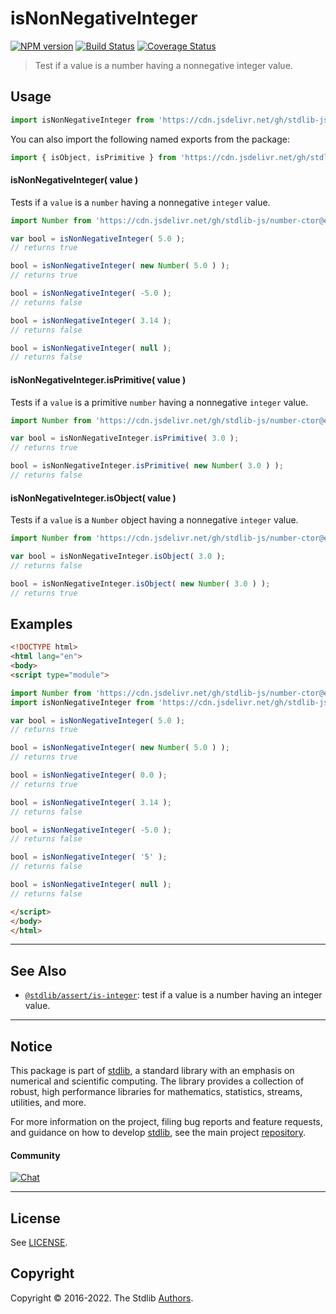 <!--

@license Apache-2.0

Copyright (c) 2018 The Stdlib Authors.

Licensed under the Apache License, Version 2.0 (the "License");
you may not use this file except in compliance with the License.
You may obtain a copy of the License at

   http://www.apache.org/licenses/LICENSE-2.0

Unless required by applicable law or agreed to in writing, software
distributed under the License is distributed on an "AS IS" BASIS,
WITHOUT WARRANTIES OR CONDITIONS OF ANY KIND, either express or implied.
See the License for the specific language governing permissions and
limitations under the License.

-->

# isNonNegativeInteger

[![NPM version][npm-image]][npm-url] [![Build Status][test-image]][test-url] [![Coverage Status][coverage-image]][coverage-url] <!-- [![dependencies][dependencies-image]][dependencies-url] -->

> Test if a value is a number having a nonnegative integer value.



<section class="usage">

## Usage

```javascript
import isNonNegativeInteger from 'https://cdn.jsdelivr.net/gh/stdlib-js/assert-is-nonnegative-integer@esm/index.mjs';
```

You can also import the following named exports from the package:

```javascript
import { isObject, isPrimitive } from 'https://cdn.jsdelivr.net/gh/stdlib-js/assert-is-nonnegative-integer@esm/index.mjs';
```

#### isNonNegativeInteger( value )

Tests if a `value` is a `number` having a nonnegative `integer` value.

<!-- eslint-disable no-new-wrappers -->

```javascript
import Number from 'https://cdn.jsdelivr.net/gh/stdlib-js/number-ctor@esm/index.mjs';

var bool = isNonNegativeInteger( 5.0 );
// returns true

bool = isNonNegativeInteger( new Number( 5.0 ) );
// returns true

bool = isNonNegativeInteger( -5.0 );
// returns false

bool = isNonNegativeInteger( 3.14 );
// returns false

bool = isNonNegativeInteger( null );
// returns false
```

#### isNonNegativeInteger.isPrimitive( value )

Tests if a `value` is a primitive `number` having a nonnegative `integer` value.

<!-- eslint-disable no-new-wrappers -->

```javascript
import Number from 'https://cdn.jsdelivr.net/gh/stdlib-js/number-ctor@esm/index.mjs';

var bool = isNonNegativeInteger.isPrimitive( 3.0 );
// returns true

bool = isNonNegativeInteger.isPrimitive( new Number( 3.0 ) );
// returns false
```

#### isNonNegativeInteger.isObject( value )

Tests if a `value` is a `Number` object having a nonnegative `integer` value.

<!-- eslint-disable no-new-wrappers -->

```javascript
import Number from 'https://cdn.jsdelivr.net/gh/stdlib-js/number-ctor@esm/index.mjs';

var bool = isNonNegativeInteger.isObject( 3.0 );
// returns false

bool = isNonNegativeInteger.isObject( new Number( 3.0 ) );
// returns true
```

</section>

<!-- /.usage -->

<section class="examples">

## Examples

<!-- eslint-disable no-new-wrappers -->

<!-- eslint no-undef: "error" -->

```html
<!DOCTYPE html>
<html lang="en">
<body>
<script type="module">

import Number from 'https://cdn.jsdelivr.net/gh/stdlib-js/number-ctor@esm/index.mjs';
import isNonNegativeInteger from 'https://cdn.jsdelivr.net/gh/stdlib-js/assert-is-nonnegative-integer@esm/index.mjs';

var bool = isNonNegativeInteger( 5.0 );
// returns true

bool = isNonNegativeInteger( new Number( 5.0 ) );
// returns true

bool = isNonNegativeInteger( 0.0 );
// returns true

bool = isNonNegativeInteger( 3.14 );
// returns false

bool = isNonNegativeInteger( -5.0 );
// returns false

bool = isNonNegativeInteger( '5' );
// returns false

bool = isNonNegativeInteger( null );
// returns false

</script>
</body>
</html>
```

</section>

<!-- /.examples -->

<!-- Section for related `stdlib` packages. Do not manually edit this section, as it is automatically populated. -->

<section class="related">

* * *

## See Also

-   <span class="package-name">[`@stdlib/assert/is-integer`][@stdlib/assert/is-integer]</span><span class="delimiter">: </span><span class="description">test if a value is a number having an integer value.</span>

</section>

<!-- /.related -->

<!-- Section for all links. Make sure to keep an empty line after the `section` element and another before the `/section` close. -->


<section class="main-repo" >

* * *

## Notice

This package is part of [stdlib][stdlib], a standard library with an emphasis on numerical and scientific computing. The library provides a collection of robust, high performance libraries for mathematics, statistics, streams, utilities, and more.

For more information on the project, filing bug reports and feature requests, and guidance on how to develop [stdlib][stdlib], see the main project [repository][stdlib].

#### Community

[![Chat][chat-image]][chat-url]

---

## License

See [LICENSE][stdlib-license].


## Copyright

Copyright &copy; 2016-2022. The Stdlib [Authors][stdlib-authors].

</section>

<!-- /.stdlib -->

<!-- Section for all links. Make sure to keep an empty line after the `section` element and another before the `/section` close. -->

<section class="links">

[npm-image]: http://img.shields.io/npm/v/@stdlib/assert-is-nonnegative-integer.svg
[npm-url]: https://npmjs.org/package/@stdlib/assert-is-nonnegative-integer

[test-image]: https://github.com/stdlib-js/assert-is-nonnegative-integer/actions/workflows/test.yml/badge.svg?branch=main
[test-url]: https://github.com/stdlib-js/assert-is-nonnegative-integer/actions/workflows/test.yml?query=branch:main

[coverage-image]: https://img.shields.io/codecov/c/github/stdlib-js/assert-is-nonnegative-integer/main.svg
[coverage-url]: https://codecov.io/github/stdlib-js/assert-is-nonnegative-integer?branch=main

<!--

[dependencies-image]: https://img.shields.io/david/stdlib-js/assert-is-nonnegative-integer.svg
[dependencies-url]: https://david-dm.org/stdlib-js/assert-is-nonnegative-integer/main

-->

[chat-image]: https://img.shields.io/gitter/room/stdlib-js/stdlib.svg
[chat-url]: https://gitter.im/stdlib-js/stdlib/

[stdlib]: https://github.com/stdlib-js/stdlib

[stdlib-authors]: https://github.com/stdlib-js/stdlib/graphs/contributors

[umd]: https://github.com/umdjs/umd
[es-module]: https://developer.mozilla.org/en-US/docs/Web/JavaScript/Guide/Modules

[deno-url]: https://github.com/stdlib-js/assert-is-nonnegative-integer/tree/deno
[umd-url]: https://github.com/stdlib-js/assert-is-nonnegative-integer/tree/umd
[esm-url]: https://github.com/stdlib-js/assert-is-nonnegative-integer/tree/esm
[branches-url]: https://github.com/stdlib-js/assert-is-nonnegative-integer/blob/main/branches.md

[stdlib-license]: https://raw.githubusercontent.com/stdlib-js/assert-is-nonnegative-integer/main/LICENSE

<!-- <related-links> -->

[@stdlib/assert/is-integer]: https://github.com/stdlib-js/assert-is-integer/tree/esm

<!-- </related-links> -->

</section>

<!-- /.links -->
